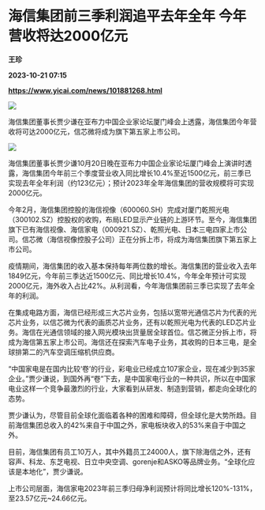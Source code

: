 # 海信集团前三季利润追平去年全年 今年营收将达2000亿元
**王珍**

**2023-10-21 07:15**

**https://www.yicai.com/news/101881268.html**

![](https://imgcdn.yicai.com/uppics/slides/2023/10/7cfa02afdd8def1c8d6e4faa86de6dd6.jpg)

海信集团董事长贾少谦在亚布力中国企业家论坛厦门峰会上透露，海信集团今年营收将可达2000亿元，信芯微将成为旗下第五家上市公司。

![](https://imgcdn.yicai.com/uppics/images/2023/10/ebba9a7e20c9802fc10edc146d4939b2.jpg)

海信集团董事长贾少谦10月20日晚在亚布力中国企业家论坛厦门峰会上演讲时透露，海信集团今年前三个季度营业收入同比增长10.4%至近1500亿元，前三季已实现去年全年利润（约123亿元）；预计2023年全年海信集团的营收规模将可实现2000亿元。

今年2月，海信集团控股的海信视像（600060.SH）完成对厦门乾照光电（300102.SZ）控股权的收购，布局LED显示产业链的上游环节。至今，海信集团旗下已有海信视像、海信家电（000921.SZ）、乾照光电、日本三电四家上市公司。信芯微（海信视像控股子公司）正在分拆上市，将成为海信集团旗下第五家上市公司。

疫情期间，海信集团的收入基本保持每年两位数的增长。海信集团的营业收入去年1849亿元，今年前三季达近1500亿元、同比增长10.4%，今年全年预计可实现2000亿元，海外收入占比42%。从利润看，今年海信集团前三季已实现了去年全年的利润。

在集成电路方面，海信已经形成三大芯片业务，包括以宽带光通信芯片为代表的光芯片业务，以信芯微为代表的画质芯片业务，还有以乾照光电为代表的LED芯片业务。海信在光通信领域的接入网光模块出货量居全球首位。信芯微正分拆上市，将成为海信第五家上市公司。海信还在探索汽车电子业务，其收购的日本三电，是全球排第二的汽车空调压缩机供应商。

“中国家电是在国内比较‘卷’的行业，彩电业已经成立107家企业，现在减少到35家企业。”贾少谦说，到国外再“卷”下去，是中国家电行业的一种共识，所以在中国家电业这样一个竞争最激烈的行业，大家看到从研发、制造到营销，都走向全球化的态势。

贾少谦认为，尽管目前全球化面临着各种的困难和障碍，但全球化是大势所趋。目前海信集团总收入的42%来自于中国之外，家电板块收入的53%来自于中国之外。

目前，海信集团有员工10万人，其中外籍员工24000人，旗下除海信之外，还有容声、科龙、东芝电视、日立中央空调、gorenje和ASKO等品牌业务。“全球化应该是本地化”，贾少谦说。

上市公司层面，海信家电2023年前三季归母净利润预计将同比增长120%-131%，至23.57亿元~24.66亿元。
